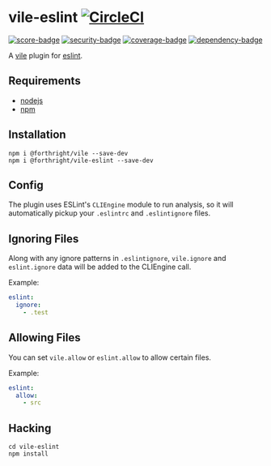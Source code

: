 # vile-eslint [![CircleCI](https://circleci.com/gh/forthright/vile-eslint.svg?style=svg&circle-token=30983c1276bcd5af3c68e487994c5a149393ede5)](https://circleci.com/gh/forthright/vile-eslint)

[![score-badge](https://vile.io/api/v0/users/brentlintner/vile-eslint/badges/score?token=uFywUmzZfbg6UboLzn6R)](https://vile.io/~brentlintner/vile-eslint) [![security-badge](https://vile.io/api/v0/users/brentlintner/vile-eslint/badges/security?token=uFywUmzZfbg6UboLzn6R)](https://vile.io/~/brentlintner/vile-eslint) [![coverage-badge](https://vile.io/api/v0/users/brentlintner/vile-eslint/badges/coverage?token=uFywUmzZfbg6UboLzn6R)](https://vile.io/~/brentlintner/vile-eslint) [![dependency-badge](https://vile.io/api/v0/users/brentlintner/vile-eslint/badges/dependency?token=uFywUmzZfbg6UboLzn6R)](https://vile.io/~/brentlintner/vile-eslint)

A [vile](http://vile.io) plugin for [eslint](http://eslint.org).

## Requirements

- [nodejs](http://nodejs.org)
- [npm](http://npmjs.org)

## Installation

    npm i @forthright/vile --save-dev
    npm i @forthright/vile-eslint --save-dev

## Config

The plugin uses ESLint's `CLIEngine` module to run analysis, so it will
automatically pickup your `.eslintrc` and `.eslintignore` files.

## Ignoring Files

Along with any ignore patterns in `.eslintignore`, `vile.ignore`
and `eslint.ignore` data will be added to the CLIEngine call.

Example:

```yaml
eslint:
  ignore:
    - .test
```

## Allowing Files

You can set `vile.allow` or `eslint.allow` to allow certain files.

Example:

```yaml
eslint:
  allow:
    - src
```

## Hacking

    cd vile-eslint
    npm install
